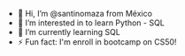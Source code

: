 - 👋 Hi, I’m @santinomaza from México 
- 👀 I’m interested in to learn Python - SQL
- 🌱 I’m currently learning SQL
- ⚡ Fun fact: I'm enroll in bootcamp on CS50!
<!---
santinomaza/santinomaza is a ✨ special ✨ repository because its `README.md` (this file) appears on your GitHub profile.
You can click the Preview link to take a look at your changes.
--->
